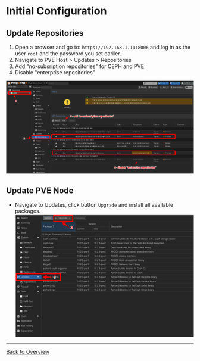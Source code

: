# Initial  Configuration

## Update Repositories

1. Open a browser and go to: `https://192.168.1.11:8006` and log in as the user `root` and the password you set earlier.
1. Navigate to PVE Host > Updates > Repositories
1. Add "no-subsription repositories" for CEPH and PVE
1. Disable "enterprise repositories"

![Update Repositories](images/01-configure-repositories.png )

## Update PVE Node
- Navigate to Updates, click button `Upgrade` and install all available packages.
![Instsall Updates](images/02-update-pve-node.png )

---
[Back to Overview](../../README.md)